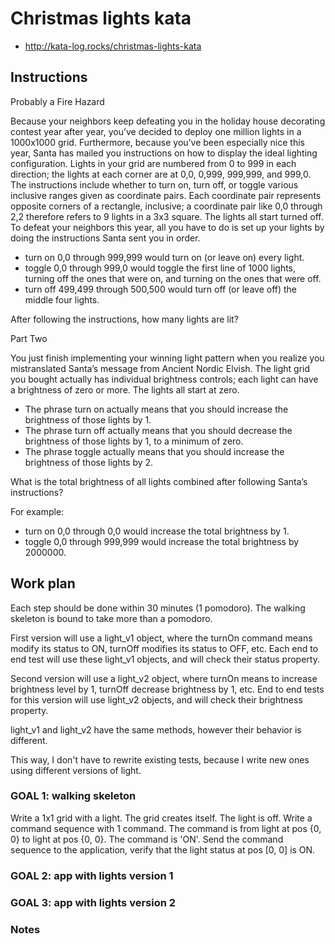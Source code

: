 # Christmas lights kata

* http://kata-log.rocks/christmas-lights-kata

## Instructions

Probably a Fire Hazard

Because your neighbors keep defeating you in the holiday house decorating contest year after year, you’ve decided to deploy one million lights in a 1000x1000 grid. Furthermore, because you’ve been especially nice this year, Santa has mailed you instructions on how to display the ideal lighting configuration. Lights in your grid are numbered from 0 to 999 in each direction; the lights at each corner are at 0,0, 0,999, 999,999, and 999,0. The instructions include whether to turn on, turn off, or toggle various inclusive ranges given as coordinate pairs. Each coordinate pair represents opposite corners of a rectangle, inclusive; a coordinate pair like 0,0 through 2,2 therefore refers to 9 lights in a 3x3 square. The lights all start turned off. To defeat your neighbors this year, all you have to do is set up your lights by doing the instructions Santa sent you in order.

* turn on 0,0 through 999,999 would turn on (or leave on) every light.
* toggle 0,0 through 999,0 would toggle the first line of 1000 lights, turning off the ones that were on, and turning on the ones that were off.
* turn off 499,499 through 500,500 would turn off (or leave off) the middle four lights.

After following the instructions, how many lights are lit?

Part Two

You just finish implementing your winning light pattern when you realize you mistranslated Santa’s message from Ancient Nordic Elvish. The light grid you bought actually has individual brightness controls; each light can have a brightness of zero or more. The lights all start at zero.

* The phrase turn on actually means that you should increase the brightness of those lights by 1.
* The phrase turn off actually means that you should decrease the brightness of those lights by 1, to a minimum of zero.
* The phrase toggle actually means that you should increase the brightness of those lights by 2.

What is the total brightness of all lights combined after following Santa’s instructions?

For example:

* turn on 0,0 through 0,0 would increase the total brightness by 1.
* toggle 0,0 through 999,999 would increase the total brightness by 2000000.

## Work plan

Each step should be done within 30 minutes (1 pomodoro).
The walking skeleton is bound to take more than a pomodoro.

First version will use a light_v1 object, where the turnOn command means modify its status to ON, turnOff modifies its status to OFF, etc.
Each end to end test will use these light_v1 objects, and will check their status property.

Second version will use a light_v2 object, where turnOn means to increase brightness level by 1, turnOff decrease brightness by 1, etc.
End to end tests for this version will use light_v2 objects, and will check their brightness property.

light_v1 and light_v2 have the same methods, however their behavior is different.

This way, I don't have to rewrite existing tests, because I write new ones using different versions of light.

### GOAL 1: walking skeleton

Write a 1x1 grid with a light. The grid creates itself. The light is off.
Write a command sequence with 1 command. The command is from light at pos {0, 0} to light at pos {0, 0}. The command is 'ON'.
Send the command sequence to the application, verify that the light status at pos [0, 0] is ON.

### GOAL 2: app with lights version 1

### GOAL 3: app with lights version 2



### Notes